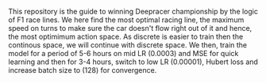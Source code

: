 This repository is the guide to winning Deepracer championship by the logic of F1 race lines. 
We here find the most optimal racing line, the maximum speed on turns to make sure the car doesn't flow right out of it and hence, the most optimimum action space. As discrete is easier to train then the continous space, we will continue with discrete space. 
We then, train the model for a period of 5-6 hours on mid LR (0.0003) and MSE for quick learning and then for 3-4 hours, switch to low LR (0.00001), Hubert loss and increase batch size to (128) for convergence.

